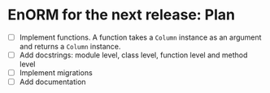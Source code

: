 # EnORM for the next release: Plan

* [ ] Implement functions. A function takes a `Column` instance as an argument and returns a `Column` instance.
* [ ] Add docstrings: module level, class level, function level and method level
* [ ] Implement migrations
* [ ] Add documentation